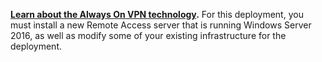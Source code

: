 **[Learn about the Always On VPN technology](../vpn/always-on-vpn/always-on-vpn-technology-overview.md).** For this deployment, you must install a new Remote Access server that is running Windows Server 2016, as well as modify some of your existing infrastructure for the deployment.